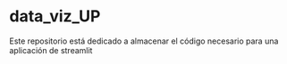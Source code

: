 # data_viz_UP
Este repositorio está dedicado a almacenar el código necesario para una aplicación de streamlit

